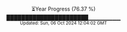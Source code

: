 <p align="center">
⏳Year Progress (76.37 %)<br>
██████████████████████▁▁▁▁▁▁▁▁ <br>
<sub>Updated: Sun, 06 Oct 2024 12:04:02 GMT</sub>
</p>

